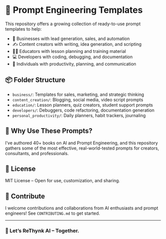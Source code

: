 # 🎯 Prompt Engineering Templates

This repository offers a growing collection of ready-to-use prompt templates to help:

- 🚀 Businesses with lead generation, sales, and automation
- ✍️ Content creators with writing, idea generation, and scripting
- 👨‍🏫 Educators with lesson planning and training material
- 💻 Developers with coding, debugging, and documentation
- 📅 Individuals with productivity, planning, and communication

## 📦 Folder Structure

- `business/`: Templates for sales, marketing, and strategic thinking
- `content_creation/`: Blogging, social media, video script prompts
- `education/`: Lesson planners, quiz creators, student support prompts
- `developers/`: Debuggers, code refactoring, documentation generation
- `personal_productivity/`: Daily planners, habit trackers, journaling

## 🧠 Why Use These Prompts?

I’ve authored 40+ books on AI and Prompt Engineering, and this repository gathers some of the most effective, real-world-tested prompts for creators, consultants, and professionals.

## 📜 License

MIT License – Open for use, customization, and sharing.

## 🤝 Contribute

I welcome contributions and collaborations from AI enthusiasts and prompt engineers! See `CONTRIBUTING.md` to get started.

---

### 🚀 Let’s ReThynk AI – Together.

